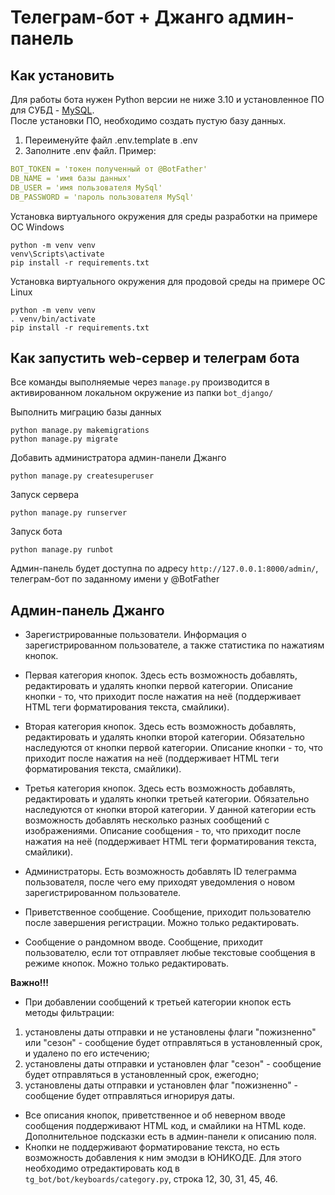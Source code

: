 # Телеграм-бот + Джанго админ-панель


## Как установить
Для работы бота нужен Python версии не ниже 3.10 и установленное ПО для СУБД - [MySQL](https://dev.mysql.com/downloads/).    
После установки ПО, необходимо создать пустую базу данных.

1. Переименуйте файл .env.template в .env
2. Заполните .env файл. Пример:  
```yaml
BOT_TOKEN = 'токен полученный от @BotFather'
DB_NAME = 'имя базы данных'
DB_USER = 'имя пользователя MySql'
DB_PASSWORD = 'пароль пользователя MySql'
```
Установка виртуального окружения для среды разработки на примере ОС Windows
```shell
python -m venv venv
venv\Scripts\activate
pip install -r requirements.txt
```
Установка виртуального окружения для продовой среды на примере ОС Linux
```shell
python -m venv venv
. venv/bin/activate
pip install -r requirements.txt
```
## Как запустить web-сервер и телеграм бота
Все команды выполняемые через `manage.py` производится в активированном локальном окружение из папки `bot_django/`

Выполнить миграцию базы данных
```shell
python manage.py makemigrations
python manage.py migrate
```
Добавить администратора админ-панели Джанго
```shell
python manage.py createsuperuser
```
Запуск сервера
```shell
python manage.py runserver
```
Запуск бота
```shell
python manage.py runbot
```

Админ-панель будет доступна по адресу `http://127.0.0.1:8000/admin/`, телеграм-бот по заданному имени у @BotFather


## Админ-панель Джанго

- Зарегистрированные пользователи. 
Информация о зарегистрированном пользователе, а также статистика по нажатиям кнопок.
- Первая категория кнопок. 
Здесь есть возможность добавлять, редактировать и удалять кнопки первой категории. 
Описание кнопки - то, что приходит после нажатия на неё 
(поддерживает HTML теги форматирования текста, смайлики).
- Вторая категория кнопок. 
Здесь есть возможность добавлять, редактировать и удалять кнопки второй категории. 
Обязательно наследуются от кнопки первой категории. 
Описание кнопки - то, что приходит после нажатия на неё 
(поддерживает HTML теги форматирования текста, смайлики).
- Третья категория кнопок. 
Здесь есть возможность добавлять, редактировать и удалять кнопки третьей категории. 
Обязательно наследуются от кнопки второй категории. 
У данной категории есть возможность добавлять несколько разных сообщений с изображениями.
Описание сообщения - то, что приходит после нажатия на неё (поддерживает HTML теги форматирования текста, смайлики).

- Администраторы. Есть возможность добавлять ID телеграмма пользователя, 
после чего ему приходят уведомления о новом зарегистрированном пользователе.
- Приветственное сообщение. 
Сообщение, приходит пользователю после завершения регистрации. Можно только редактировать.
- Сообщение о рандомном вводе. 
Сообщение, приходит пользователю, если тот отправляет любые текстовые сообщения в режиме кнопок. Можно только редактировать.

**Важно!!!**

- При добавлении сообщений к третьей категории кнопок есть методы фильтрации:
1. установлены даты отправки и не установлены флаги "пожизненно" или "сезон" - 
сообщение будет отправляться в установленный срок, и удалено по его истечению;
2. установлены даты отправки и установлен флаг "сезон" - 
сообщение будет отправляться в установленный срок, ежегодно;
3. установлены даты отправки и установлен флаг "пожизненно" - 
сообщение будет отправляться игнорируя даты.

- Все описания кнопок, приветственное и об неверном вводе сообщения поддерживают HTML код, и смайлики на HTML коде. 
Дополнительное подсказки есть в админ-панели к описанию поля.
- Кнопки не поддерживают форматирование текста, но есть возможность добавления к ним эмодзи в ЮНИКОДЕ.
Для этого необходимо отредактировать код в `tg_bot/bot/keyboards/category.py`, строка 12, 30, 31, 45, 46.

